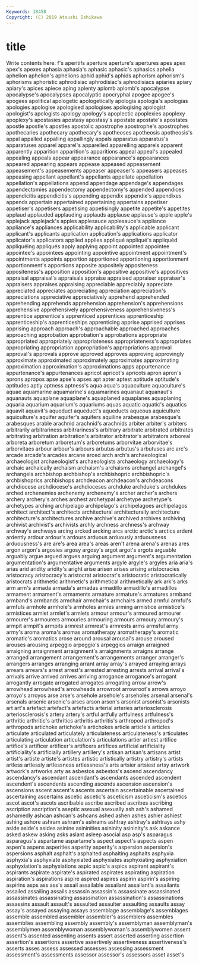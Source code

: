 ```yaml
---
Keywords: 18458
Copyright: (C) 2019 Atsushi Ishikawa
---
```


# title

Write contents here.
f's
aperitifs aperture aperture's apertures apes apex apex's apexes aphasia aphasia's
aphasic aphasic's aphasics aphelia aphelion aphelion's aphelions aphid aphid's aphids
aphorism aphorism's aphorisms aphoristic aphrodisiac aphrodisiac's aphrodisiacs apiaries apiary apiary's
apices apiece aping aplenty aplomb aplomb's apocalypse apocalypse's apocalypses apocalyptic
apocryphal apogee apogee's apogees apolitical apologetic apologetically apologia apologia's apologias
apologies apologise apologised apologises apologising apologist apologist's apologists apology apology's
apoplectic apoplexies apoplexy apoplexy's apostasies apostasy apostasy's apostate apostate's apostates
apostle apostle's apostles apostolic apostrophe apostrophe's apostrophes apothecaries apothecary apothecary's
apotheoses apotheosis apotheosis's appal appalled appalling appallingly appals apparatus apparatus's
apparatuses apparel apparel's apparelled apparelling apparels apparent apparently apparition apparition's
apparitions appeal appeal's appealed appealing appeals appear appearance appearance's appearances
appeared appearing appears appease appeased appeasement appeasement's appeasements appeaser appeaser's
appeasers appeases appeasing appellant appellant's appellants appellate appellation appellation's appellations
append appendage appendage's appendages appendectomies appendectomy appendectomy's appended appendices appendicitis
appendicitis's appending appendix appendix's appendixes appends appertain appertained appertaining appertains
appetiser appetiser's appetisers appetising appetisingly appetite appetite's appetites applaud applauded
applauding applauds applause applause's apple apple's applejack applejack's apples applesauce
applesauce's appliance appliance's appliances applicability applicability's applicable applicant applicant's applicants
application application's applications applicator applicator's applicators applied applies appliqué appliqué's
appliquéd appliquéing appliqués apply applying appoint appointed appointee appointee's appointees
appointing appointive appointment appointment's appointments appoints apportion apportioned apportioning apportionment
apportionment's apportions apposite appositely appositeness appositeness's apposition apposition's appositive appositive's
appositives appraisal appraisal's appraisals appraise appraised appraiser appraiser's appraisers appraises
appraising appreciable appreciably appreciate appreciated appreciates appreciating appreciation appreciation's appreciations
appreciative appreciatively apprehend apprehended apprehending apprehends apprehension apprehension's apprehensions apprehensive
apprehensively apprehensiveness apprehensiveness's apprentice apprentice's apprenticed apprentices apprenticeship apprenticeship's apprenticeships
apprenticing apprise apprised apprises apprising approach approach's approachable approached approaches
approaching approbation approbation's approbations appropriate appropriated appropriately appropriateness appropriateness's appropriates
appropriating appropriation appropriation's appropriations approval approval's approvals approve approved approves
approving approvingly approximate approximated approximately approximates approximating approximation approximation's approximations
apps appurtenance appurtenance's appurtenances apricot apricot's apricots apron apron's aprons
apropos apse apse's apses apt apter aptest aptitude aptitude's aptitudes
aptly aptness aptness's aqua aqua's aquaculture aquaculture's aquae aquamarine aquamarine's
aquamarines aquanaut aquanaut's aquanauts aquaplane aquaplane's aquaplaned aquaplanes aquaplaning aquaria
aquarium aquarium's aquariums aquas aquatic aquatic's aquatics aquavit aquavit's aqueduct
aqueduct's aqueducts aqueous aquiculture aquiculture's aquifer aquifer's aquifers aquiline arabesque
arabesque's arabesques arable arachnid arachnid's arachnids arbiter arbiter's arbiters arbitrarily
arbitrariness arbitrariness's arbitrary arbitrate arbitrated arbitrates arbitrating arbitration arbitration's arbitrator
arbitrator's arbitrators arboreal arboreta arboretum arboretum's arboretums arborvitae arborvitae's arborvitaes
arbour arbour's arbours arbutus arbutus's arbutuses arc arc's arcade arcade's
arcades arcane arced arch arch's archaeological archaeologist archaeologist's archaeologists archaeology
archaeology's archaic archaically archaism archaism's archaisms archangel archangel's archangels archbishop
archbishop's archbishopric archbishopric's archbishoprics archbishops archdeacon archdeacon's archdeacons archdiocese archdiocese's
archdioceses archduke archduke's archdukes arched archenemies archenemy archenemy's archer archer's
archers archery archery's arches archest archetypal archetype archetype's archetypes arching
archipelago archipelago's archipelagoes archipelagos architect architect's architects architectural architecturally architecture
architecture's architectures archive archive's archived archives archiving archivist archivist's archivists
archly archness archness's archway archway's archways arcing arcked arcking arcs
arctic arctic's arctics ardent ardently ardour ardour's ardours arduous arduously
arduousness arduousness's are are's area area's areas aren't arena arena's
arenas ares argon argon's argosies argosy argosy's argot argot's argots
arguable arguably argue argued argues arguing argument argument's argumentation argumentation's
argumentative arguments argyle argyle's argyles aria aria's arias arid aridity
aridity's aright arise arisen arises arising aristocracies aristocracy aristocracy's aristocrat
aristocrat's aristocratic aristocratically aristocrats arithmetic arithmetic's arithmetical arithmetically ark ark's
arks arm arm's armada armada's armadas armadillo armadillo's armadillos armament
armament's armaments armature armature's armatures armband armband's armbands armchair armchair's
armchairs armed armful armful's armfuls armhole armhole's armholes armies arming
armistice armistice's armistices armlet armlet's armlets armour armour's armoured armourer
armourer's armourers armouries armouring armours armoury armoury's armpit armpit's armpits
armrest armrest's armrests arms armsful army army's aroma aroma's aromas
aromatherapy aromatherapy's aromatic aromatic's aromatics arose around arousal arousal's arouse
aroused arouses arousing arpeggio arpeggio's arpeggios arraign arraigned arraigning arraignment
arraignment's arraignments arraigns arrange arranged arrangement arrangement's arrangements arranger arranger's
arrangers arranges arranging arrant array array's arrayed arraying arrays arrears
arrears's arrest arrest's arrested arresting arrests arrival arrival's arrivals arrive
arrived arrives arriving arrogance arrogance's arrogant arrogantly arrogate arrogated arrogates
arrogating arrow arrow's arrowhead arrowhead's arrowheads arrowroot arrowroot's arrows arroyo
arroyo's arroyos arse arse's arsehole arsehole's arseholes arsenal arsenal's arsenals
arsenic arsenic's arses arson arson's arsonist arsonist's arsonists art art's
artefact artefact's artefacts arterial arteries arteriosclerosis arteriosclerosis's artery artery's artful
artfully artfulness artfulness's arthritic arthritic's arthritics arthritis arthritis's arthropod arthropod's
arthropods artichoke artichoke's artichokes article article's articles articulate articulated articulately
articulateness articulateness's articulates articulating articulation articulation's articulations artier artiest artifice
artifice's artificer artificer's artificers artifices artificial artificiality artificiality's artificially artillery
artillery's artisan artisan's artisans artist artist's artiste artiste's artistes artistic
artistically artistry artistry's artists artless artlessly artlessness artlessness's arts artsier
artsiest artsy artwork artwork's artworks arty as asbestos asbestos's ascend
ascendancy ascendancy's ascendant ascendant's ascendants ascended ascendent ascendent's ascendents ascending
ascends ascension ascension's ascensions ascent ascent's ascents ascertain ascertainable ascertained
ascertaining ascertains ascetic ascetic's asceticism asceticism's ascetics ascot ascot's ascots
ascribable ascribe ascribed ascribes ascribing ascription ascription's aseptic asexual asexually
ash ash's ashamed ashamedly ashcan ashcan's ashcans ashed ashen ashes
ashier ashiest ashing ashore ashram ashram's ashrams ashtray ashtray's ashtrays
ashy aside aside's asides asinine asininities asininity asininity's ask askance
asked askew asking asks aslant asleep asocial asp asp's asparagus
asparagus's aspartame aspartame's aspect aspect's aspects aspen aspen's aspens asperities
asperity asperity's aspersion aspersion's aspersions asphalt asphalt's asphalted asphalting asphalts
asphyxia asphyxia's asphyxiate asphyxiated asphyxiates asphyxiating asphyxiation asphyxiation's asphyxiations aspic
aspic's aspics aspirant aspirant's aspirants aspirate aspirate's aspirated aspirates aspirating
aspiration aspiration's aspirations aspire aspired aspires aspirin aspirin's aspiring aspirins
asps ass ass's assail assailable assailant assailant's assailants assailed assailing
assails assassin assassin's assassinate assassinated assassinates assassinating assassination assassination's assassinations
assassins assault assault's assaulted assaulter assaulting assaults assay assay's assayed
assaying assays assemblage assemblage's assemblages assemble assembled assembler assembler's assemblers
assembles assemblies assembling assembly assembly's assemblyman assemblyman's assemblymen assemblywoman assemblywoman's
assemblywomen assent assent's assented assenting assents assert asserted asserting assertion
assertion's assertions assertive assertively assertiveness assertiveness's asserts asses assess assessed
assesses assessing assessment assessment's assessments assessor assessor's assessors asset asset's
